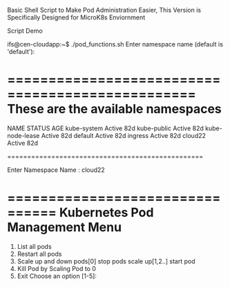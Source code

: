 Basic Shell Script to Make Pod Administration Easier, This Version is Specifically Designed for MicroK8s Enviornment

Script Demo

ifs@cen-cloudapp:~$ ./pod_functions.sh
Enter namespace name (default is 'default'):

=================================================
These are the available namespaces
=================================================
NAME              STATUS   AGE
kube-system       Active   82d
kube-public       Active   82d
kube-node-lease   Active   82d
default           Active   82d
ingress           Active   82d
cloud22           Active   82d

=================================================

Enter Namespace Name :
cloud22

================================
Kubernetes Pod Management Menu
================================
1. List all pods
2. Restart all pods
3. Scale up and down pods[0] stop pods scale up[1,2..] start pod
4. Kill Pod by Scaling Pod to 0
5. Exit
Choose an option [1-5]:
